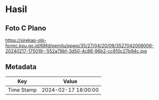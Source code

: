 # Hasil

## Foto C Plano

https://sirekap-obj-formc.kpu.go.id/68fd/pemilu/ppwp/35/27/04/20/09/3527042009006-20240217-175019--552a79bf-3d50-4c86-96b2-cc810c27b94c.jpg


## Metadata

| Key        | Value               |
| ---------- | ------------------- |
| Time Stamp | 2024-02-17 18:00:00 |



